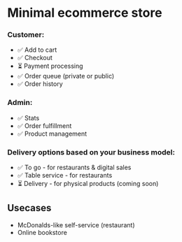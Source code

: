 # Minimal ecommerce store

### Customer:

- ✅ Add to cart
- ✅ Checkout
- ⏳ Payment processing
- ✅ Order queue (private or public)
- ✅ Order history

### Admin:

- ✅ Stats
- ✅ Order fulfillment
- ✅ Product management

### Delivery options based on your business model:

- ✅ To go - for restaurants & digital sales
- ✅ Table service - for restaurants
- ⏳ Delivery - for physical products (coming soon)

## Usecases

- McDonalds-like self-service (restaurant)
- Online bookstore
